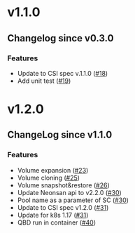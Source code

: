 # v1.1.0
## Changelog since v0.3.0
### Features
* Update to CSI spec v.1.1.0 ([#18](https://github.com/yunify/qingstor-csi/pull/18))
* Add unit test ([#19](https://github.com/yunify/qingstor-csi/pull/19))


# v1.2.0
## ChangeLog since v1.1.0
### Features
* Volume expansion ([#23](https://github.com/yunify/qingstor-csi/pull/23))
* Volume cloning ([#25](https://github.com/yunify/qingstor-csi/pull/25))
* Volume snapshot&restore ([#26](https://github.com/yunify/qingstor-csi/pull/26))
* Update Neonsan api to v2.2.0 ([#30](https://github.com/yunify/qingstor-csi/pull/30))
* Pool name as a parameter of SC ([#30](https://github.com/yunify/qingstor-csi/pull/30))
* Update to CSI spec v1.2.0 ([#31](https://github.com/yunify/qingstor-csi/pull/31))
* Update for k8s 1.17 ([#31](https://github.com/yunify/qingstor-csi/pull/31))
* QBD run in container ([#40](https://github.com/yunify/qingstor-csi/pull/40))